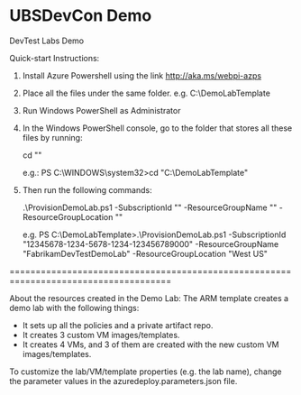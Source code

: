 # UBSDevCon Demo
DevTest Labs Demo

Quick-start Instructions:
1. Install Azure Powershell using the link http://aka.ms/webpi-azps
2. Place all the files under the same folder. e.g. C:\DemoLabTemplate
3. Run Windows PowerShell as Administrator
4. In the Windows PowerShell console, go to the folder that stores all these files by running:

	cd "<your folder path>"

   e.g.:
	PS C:\WINDOWS\system32>cd "C:\DemoLabTemplate"

5. Then run the following commands:

	.\ProvisionDemoLab.ps1 -SubscriptionId "<Azure subscription ID where the lab will be created>" -ResourceGroupName "<name for the new resource group where the lab will be created>" -ResourceGroupLocation "<location for the resource group to be created. e.g. West US>"

   e.g.
	PS C:\DemoLabTemplate>.\ProvisionDemoLab.ps1 -SubscriptionId "12345678-1234-5678-1234-123456789000" -ResourceGroupName "FabrikamDevTestDemoLab" -ResourceGroupLocation "West US"

=====================================================================================

About the resources created in the Demo Lab:
The ARM template creates a demo lab with the following things:
* It sets up all the policies and a private artifact repo.
* It creates 3 custom VM images/templates.
* It creates 4 VMs, and 3 of them are created with the new custom VM images/templates.

To customize the lab/VM/template properties (e.g. the lab name), change the parameter values in the azuredeploy.parameters.json file. 
